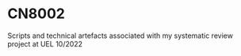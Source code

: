 # CN8002
Scripts and technical artefacts associated with my systematic review project at UEL 10/2022
